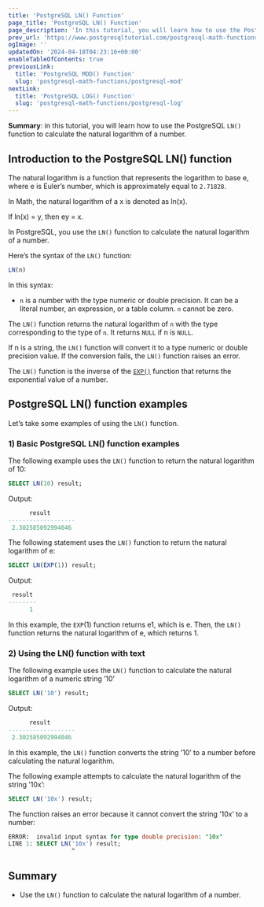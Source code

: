 ```yaml
---
title: 'PostgreSQL LN() Function'
page_title: 'PostgreSQL LN() Function'
page_description: 'In this tutorial, you will learn how to use the PostgreSQL LN() function to calculate the natural logarithm of a number.'
prev_url: 'https://www.postgresqltutorial.com/postgresql-math-functions/postgresql-ln/'
ogImage: ''
updatedOn: '2024-04-18T04:23:16+00:00'
enableTableOfContents: true
previousLink:
  title: 'PostgreSQL MOD() Function'
  slug: 'postgresql-math-functions/postgresql-mod'
nextLink:
  title: 'PostgreSQL LOG() Function'
  slug: 'postgresql-math-functions/postgresql-log'
---
```


**Summary**: in this tutorial, you will learn how to use the PostgreSQL `LN()` function to calculate the natural logarithm of a number.

## Introduction to the PostgreSQL LN() function

The natural logarithm is a function that represents the logarithm to base e, where e is Euler’s number, which is approximately equal to `2.71828`.

In Math, the natural logarithm of a x is denoted as ln(x).

If ln(x) \= y, then ey \= x.

In PostgreSQL, you use the `LN()` function to calculate the natural logarithm of a number.

Here’s the syntax of the `LN()` function:

```sql
LN(n)
```

In this syntax:

- `n` is a number with the type numeric or double precision. It can be a literal number, an expression, or a table column. `n` cannot be zero.

The `LN()` function returns the natural logarithm of `n` with the type corresponding to the type of `n`. It returns `NULL` if n is `NULL`.

If n is a string, the `LN()` function will convert it to a type numeric or double precision value. If the conversion fails, the `LN()` function raises an error.

The `LN()` function is the inverse of the [`EXP()`](postgresql-exp) function that returns the exponential value of a number.

## PostgreSQL LN() function examples

Let’s take some examples of using the `LN()` function.

### 1\) Basic PostgreSQL LN() function examples

The following example uses the `LN()` function to return the natural logarithm of 10:

```sql
SELECT LN(10) result;
```

Output:

```sql
      result
-------------------
 2.302585092994046
```

The following statement uses the `LN()` function to return the natural logarithm of e:

```sql
SELECT LN(EXP(1)) result;
```

Output:

```sql
 result
--------
      1
```

In this example, the `EXP`(1\) function returns e1, which is e. Then, the `LN()` function returns the natural logarithm of e, which returns 1\.

### 2\) Using the LN() function with text

The following example uses the `LN()` function to calculate the natural logarithm of a numeric string ’10’

```sql
SELECT LN('10') result;
```

Output:

```sql
      result
-------------------
 2.302585092994046
```

In this example, the `LN()` function converts the string ’10’ to a number before calculating the natural logarithm.

The following example attempts to calculate the natural logarithm of the string ’10x’:

```sql
SELECT LN('10x') result;
```

The function raises an error because it cannot convert the string ’10x’ to a number:

```sql
ERROR:  invalid input syntax for type double precision: "10x"
LINE 1: SELECT LN('10x') result;
                  ^
```

## Summary

- Use the `LN()` function to calculate the natural logarithm of a number.
